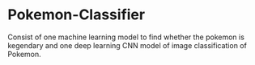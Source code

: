 # Pokemon-Classifier

Consist of one machine learning model to find whether the pokemon is kegendary and one deep learning CNN model of image classification of Pokemon.
